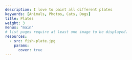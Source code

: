 ```yaml
---
description: I love to paint all different plates
keywords: [Animals, Photos, Cats, Dogs]
title: Plates
weight: 3
menus: "main"
# list pages require at least one image to be displayed.
resources:
  - src: fish-plate.jpg
    params:
      cover: true
---
```

